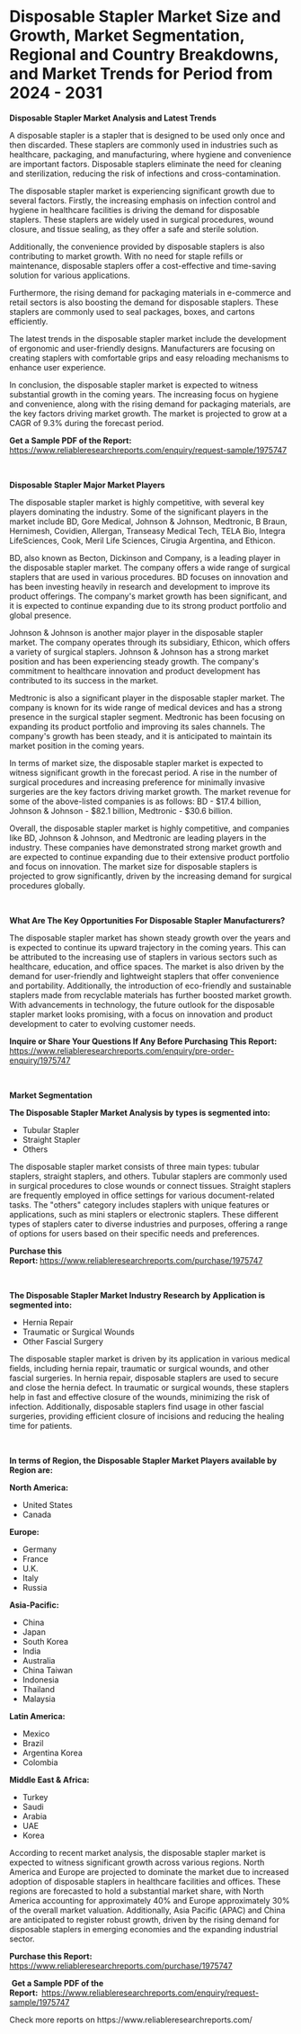 <p><h1>Disposable Stapler Market Size and Growth, Market Segmentation, Regional and Country Breakdowns, and Market Trends for Period from 2024 -  2031</h1></p><p><strong>Disposable Stapler Market Analysis and Latest Trends</strong></p>
<p><p>A disposable stapler is a stapler that is designed to be used only once and then discarded. These staplers are commonly used in industries such as healthcare, packaging, and manufacturing, where hygiene and convenience are important factors. Disposable staplers eliminate the need for cleaning and sterilization, reducing the risk of infections and cross-contamination.</p><p>The disposable stapler market is experiencing significant growth due to several factors. Firstly, the increasing emphasis on infection control and hygiene in healthcare facilities is driving the demand for disposable staplers. These staplers are widely used in surgical procedures, wound closure, and tissue sealing, as they offer a safe and sterile solution.</p><p>Additionally, the convenience provided by disposable staplers is also contributing to market growth. With no need for staple refills or maintenance, disposable staplers offer a cost-effective and time-saving solution for various applications.</p><p>Furthermore, the rising demand for packaging materials in e-commerce and retail sectors is also boosting the demand for disposable staplers. These staplers are commonly used to seal packages, boxes, and cartons efficiently.</p><p>The latest trends in the disposable stapler market include the development of ergonomic and user-friendly designs. Manufacturers are focusing on creating staplers with comfortable grips and easy reloading mechanisms to enhance user experience.</p><p>In conclusion, the disposable stapler market is expected to witness substantial growth in the coming years. The increasing focus on hygiene and convenience, along with the rising demand for packaging materials, are the key factors driving market growth. The market is projected to grow at a CAGR of 9.3% during the forecast period.</p></p>
<p><strong>Get a Sample PDF of the Report:&nbsp;</strong> <a href="https://www.reliableresearchreports.com/enquiry/request-sample/1975747">https://www.reliableresearchreports.com/enquiry/request-sample/1975747</a></p>
<p>&nbsp;</p>
<p><strong>Disposable Stapler Major Market Players</strong></p>
<p><p>The disposable stapler market is highly competitive, with several key players dominating the industry. Some of the significant players in the market include BD, Gore Medical, Johnson & Johnson, Medtronic, B Braun, Hernimesh, Covidien, Allergan, Transeasy Medical Tech, TELA Bio, Integra LifeSciences, Cook, Meril Life Sciences, Cirugia Argentina, and Ethicon.</p><p>BD, also known as Becton, Dickinson and Company, is a leading player in the disposable stapler market. The company offers a wide range of surgical staplers that are used in various procedures. BD focuses on innovation and has been investing heavily in research and development to improve its product offerings. The company's market growth has been significant, and it is expected to continue expanding due to its strong product portfolio and global presence.</p><p>Johnson & Johnson is another major player in the disposable stapler market. The company operates through its subsidiary, Ethicon, which offers a variety of surgical staplers. Johnson & Johnson has a strong market position and has been experiencing steady growth. The company's commitment to healthcare innovation and product development has contributed to its success in the market.</p><p>Medtronic is also a significant player in the disposable stapler market. The company is known for its wide range of medical devices and has a strong presence in the surgical stapler segment. Medtronic has been focusing on expanding its product portfolio and improving its sales channels. The company's growth has been steady, and it is anticipated to maintain its market position in the coming years.</p><p>In terms of market size, the disposable stapler market is expected to witness significant growth in the forecast period. A rise in the number of surgical procedures and increasing preference for minimally invasive surgeries are the key factors driving market growth. The market revenue for some of the above-listed companies is as follows: BD - $17.4 billion, Johnson & Johnson - $82.1 billion, Medtronic - $30.6 billion.</p><p>Overall, the disposable stapler market is highly competitive, and companies like BD, Johnson & Johnson, and Medtronic are leading players in the industry. These companies have demonstrated strong market growth and are expected to continue expanding due to their extensive product portfolio and focus on innovation. The market size for disposable staplers is projected to grow significantly, driven by the increasing demand for surgical procedures globally.</p></p>
<p>&nbsp;</p>
<p><strong>What Are The Key Opportunities For Disposable Stapler Manufacturers?</strong></p>
<p><p>The disposable stapler market has shown steady growth over the years and is expected to continue its upward trajectory in the coming years. This can be attributed to the increasing use of staplers in various sectors such as healthcare, education, and office spaces. The market is also driven by the demand for user-friendly and lightweight staplers that offer convenience and portability. Additionally, the introduction of eco-friendly and sustainable staplers made from recyclable materials has further boosted market growth. With advancements in technology, the future outlook for the disposable stapler market looks promising, with a focus on innovation and product development to cater to evolving customer needs.</p></p>
<p><strong>Inquire or Share Your Questions If Any Before Purchasing This Report:</strong> <a href="https://www.reliableresearchreports.com/enquiry/pre-order-enquiry/1975747">https://www.reliableresearchreports.com/enquiry/pre-order-enquiry/1975747</a></p>
<p>&nbsp;</p>
<p><strong>Market Segmentation</strong></p>
<p><strong>The Disposable Stapler Market Analysis by types is segmented into:</strong></p>
<p><ul><li>Tubular Stapler</li><li>Straight Stapler</li><li>Others</li></ul></p>
<p><p>The disposable stapler market consists of three main types: tubular staplers, straight staplers, and others. Tubular staplers are commonly used in surgical procedures to close wounds or connect tissues. Straight staplers are frequently employed in office settings for various document-related tasks. The "others" category includes staplers with unique features or applications, such as mini staplers or electronic staplers. These different types of staplers cater to diverse industries and purposes, offering a range of options for users based on their specific needs and preferences.</p></p>
<p><strong>Purchase this Report:&nbsp;</strong><a href="https://www.reliableresearchreports.com/purchase/1975747">https://www.reliableresearchreports.com/purchase/1975747</a></p>
<p>&nbsp;</p>
<p><strong>The Disposable Stapler Market Industry Research by Application is segmented into:</strong></p>
<p><ul><li>Hernia Repair</li><li>Traumatic or Surgical Wounds</li><li>Other Fascial Surgery</li></ul></p>
<p><p>The disposable stapler market is driven by its application in various medical fields, including hernia repair, traumatic or surgical wounds, and other fascial surgeries. In hernia repair, disposable staplers are used to secure and close the hernia defect. In traumatic or surgical wounds, these staplers help in fast and effective closure of the wounds, minimizing the risk of infection. Additionally, disposable staplers find usage in other fascial surgeries, providing efficient closure of incisions and reducing the healing time for patients.</p></p>
<p>&nbsp;</p>
<p><strong>In terms of Region, the Disposable Stapler Market Players available by Region are:</strong></p>
<p>
    <p> <strong> North America: </strong>
        <ul>
            <li>United States</li>
            <li>Canada</li>
        </ul>
        </p> 
    <p> <strong> Europe: </strong>
        <ul>
            <li>Germany</li>
            <li>France</li>
            <li>U.K.</li>
            <li>Italy</li>
            <li>Russia</li>
        </ul>
        </p> 
    <p> <strong> Asia-Pacific: </strong>
        <ul>
            <li>China</li>
            <li>Japan</li>
            <li>South Korea</li>
            <li>India</li>
            <li>Australia</li>
            <li>China Taiwan</li>
            <li>Indonesia</li>
            <li>Thailand</li>
            <li>Malaysia</li>
        </ul>
        </p> 
    <p> <strong> Latin America: </strong>
        <ul>
            <li>Mexico</li>
            <li>Brazil</li>
            <li>Argentina Korea</li>
            <li>Colombia</li>
        </ul>
        </p> 
    <p> <strong> Middle East & Africa: </strong>
        <ul>
            <li>Turkey</li>
            <li>Saudi</li>
            <li>Arabia</li>
            <li>UAE</li>
            <li>Korea</li>
        </ul>
    </p>
    </p>
<p><p>According to recent market analysis, the disposable stapler market is expected to witness significant growth across various regions. North America and Europe are projected to dominate the market due to increased adoption of disposable staplers in healthcare facilities and offices. These regions are forecasted to hold a substantial market share, with North America accounting for approximately 40% and Europe approximately 30% of the overall market valuation. Additionally, Asia Pacific (APAC) and China are anticipated to register robust growth, driven by the rising demand for disposable staplers in emerging economies and the expanding industrial sector.</p></p>
<p><strong>Purchase this Report: </strong><a href="https://www.reliableresearchreports.com/purchase/1975747">https://www.reliableresearchreports.com/purchase/1975747</a></p>
<p>&nbsp;<strong>Get a Sample PDF of the Report:&nbsp;&nbsp;</strong><a href="https://www.reliableresearchreports.com/enquiry/request-sample/1975747">https://www.reliableresearchreports.com/enquiry/request-sample/1975747</a></p>
<p><strong></strong></p>
<p>Check more reports on https://www.reliableresearchreports.com/</p>